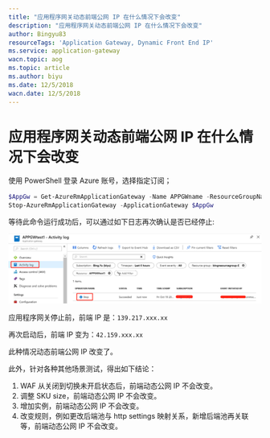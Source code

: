 ```yaml
---
title: "应用程序网关动态前端公网 IP 在什么情况下会改变"
description: "应用程序网关动态前端公网 IP 在什么情况下会改变"
author: Bingyu83
resourceTags: 'Application Gateway, Dynamic Front End IP'
ms.service: application-gateway
wacn.topic: aog
ms.topic: article
ms.author: biyu
ms.date: 12/5/2018
wacn.date: 12/5/2018
---
```


# 应用程序网关动态前端公网 IP 在什么情况下会改变

使用 PowerShell 登录 Azure 账号，选择指定订阅；

```powershell
$AppGw = Get-AzureRmApplicationGateway -Name APPGWname -ResourceGroupName bingresourcegroup-E
Stop-AzureRmApplicationGateway -ApplicationGateway $AppGw
```

等待此命令运行成功后，可以通过如下日志再次确认是否已经停止:

![01](media/aog-application-gateway-when-dynamic-front-end-ip-will-change/01.png "01")

应用程序网关停止前，前端 IP 是：`139.217.xxx.xx`

再次启动后，前端 IP 变为：`42.159.xxx.xx`

此种情况动态前端公网 IP 改变了。

此外，针对各种其他场景测试，得出如下结论：

1. WAF 从关闭到切换未开启状态后，前端动态公网 IP 不会改变。
2. 调整 SKU size，前端动态公网 IP 不会改变。
3. 增加实例，前端动态公网 IP 不会改变。
4. 改变规则，例如更改后端池与 http settings 映射关系，新增后端池再关联等，前端动态公网 IP 不会改变。